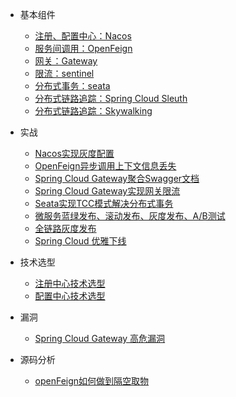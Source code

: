 * 基本组件
    * [注册、配置中心：Nacos](spring-cloud/Nacos.md)
    * [服务间调用：OpenFeign](spring-cloud/openFeign.md)
    * [网关：Gateway](spring-cloud/gateway.md)
    * [限流：sentinel](spring-cloud/sentinel.md)
    * [分布式事务：seata](spring-cloud/seata.md)
    * [分布式链路追踪：Spring Cloud Sleuth](spring-cloud/Spring-Cloud-Sleuth.md)
    * [分布式链路追踪：Skywalking](spring-cloud/skywalking.md)

* 实战
    * [Nacos实现灰度配置](spring-cloud/Nacos如何实现灰度配置.md)
    * [OpenFeign异步调用上下文信息丢失](spring-cloud/OpenFeign异步调用上下文信息丢失.md)
    * [Spring Cloud Gateway聚合Swagger文档](spring-cloud/Spring-Cloud-Gateway聚合Swagger文档.md)
    * [Spring Cloud Gateway实现网关限流](spring-cloud/Spring-Cloud-Gateway整合Sentinel实现网关限流.md)
    * [Seata实现TCC模式解决分布式事务](spring-cloud/seata-tcc.md)
    * [微服务蓝绿发布、滚动发布、灰度发布、A/B测试](spring-cloud/微服务发布方案.md)
    * [全链路灰度发布](spring-cloud/全链路灰度发布.md)
    * [Spring Cloud 优雅下线](spring-cloud/SpringCloud优雅下线.md)



* 技术选型
    * [注册中心技术选型](spring-cloud/注册中心选型.md)
    * [配置中心技术选型](spring-cloud/配置中心选型.md)

* 漏洞
    * [Spring Cloud Gateway 高危漏洞](spring-cloud/Spring-Cloud-Gateway高危漏洞.md)

* 源码分析
    * [openFeign如何做到隔空取物](spring-cloud/openFeign如何做到隔空取物.md)

